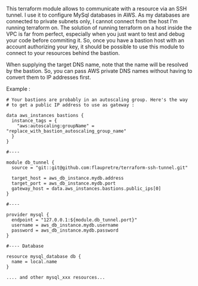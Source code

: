 
This terraform module allows to communicate with a resource via an SSH tunnel. I use
it to configure MySql databases in AWS. As my databases are connected to private
subnets only, I cannot connect from the host I'm running terraform on. The solution
of running terraform on a host inside the VPC is far from perfect, especially
when you just want to test and debug your code before commiting it. So, once you
have a bastion host with an account authorizing your key, it should be possible to
use this module to connect to your resources behind the bastion.

When supplying the target DNS name, note that the name will be resolved by the bastion.
So, you can pass AWS private DNS names without having to convert them to IP addresses first.

Example :

    # Your bastions are probably in an autoscaling group. Here's the way
    # to get a public IP address to use as gateway :

    data aws_instances bastions {
      instance_tags = {
        "aws:autoscaling:groupName" = "replace_with_bastion_autoscaling_group_name"
      }
    }
    
    #----
    
    module db_tunnel {
      source = "git::git@github.com:flaupretre/terraform-ssh-tunnel.git"
    
      target_host = aws_db_instance.mydb.address
      target_port = aws_db_instance.mydb.port
      gateway_host = data.aws_instances.bastions.public_ips[0]
    }
    
    #----
    
    provider mysql {
      endpoint = "127.0.0.1:${module.db_tunnel.port}"
      username = aws_db_instance.mydb.username
      password = aws_db_instance.mydb.password
    }
    
    #---- Database
    
    resource mysql_database db {
      name = local.name
    }
    
    .... and other mysql_xxx resources...
    